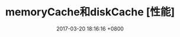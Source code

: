 ---
layout: post
title: "memoryCache和diskCache [性能]" 
date:   2017-03-20 18:16:16 +0800
categories: [性能]
---